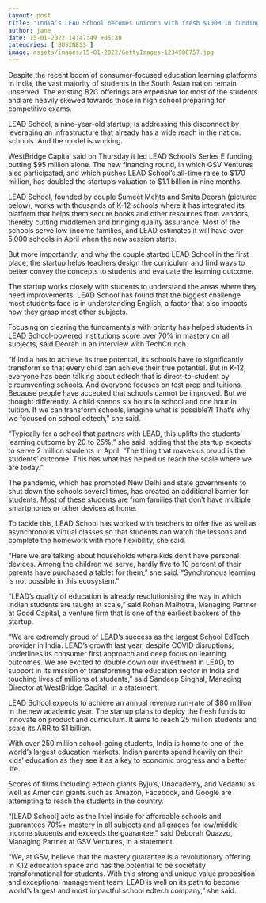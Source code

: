 ```yaml
---
layout: post
title: "India’s LEAD School becomes unicorn with fresh $100M in funding – TechCrunch"
author: jane 
date: 15-01-2022 14:47:49 +05:30 
categories: [ BUSINESS ] 
image: assets/images/15-01-2022/GettyImages-1234988757.jpg
---
```

Despite the recent boom of consumer-focused education learning platforms in India, the vast majority of students in the South Asian nation remain unserved. The existing B2C offerings are expensive for most of the students and are heavily skewed towards those in high school preparing for competitive exams.

LEAD School, a nine-year-old startup, is addressing this disconnect by leveraging an infrastructure that already has a wide reach in the nation: schools. And the model is working.

WestBridge Capital said on Thursday it led LEAD School’s Series E funding, putting $95 million alone. The new financing round, in which GSV Ventures also participated, and which pushes LEAD School’s all-time raise to $170 million, has doubled the startup’s valuation to $1.1 billion in nine months.

LEAD School, founded by couple Sumeet Mehta and Smita Deorah (pictured below), works with thousands of K-12 schools where it has integrated its platform that helps them secure books and other resources from vendors, thereby cutting middlemen and bringing quality assurance. Most of the schools serve low-income families, and LEAD estimates it will have over 5,000 schools in April when the new session starts.

But more importantly, and why the couple started LEAD School in the first place, the startup helps teachers design the curriculum and find ways to better convey the concepts to students and evaluate the learning outcome.

The startup works closely with students to understand the areas where they need improvements. LEAD School has found that the biggest challenge most students face is in understanding English, a factor that also impacts how they grasp most other subjects.

Focusing on clearing the fundamentals with priority has helped students in LEAD School-powered institutions score over 70% in mastery on all subjects, said Deorah in an interview with TechCrunch.

“If India has to achieve its true potential, its schools have to significantly transform so that every child can achieve their true potential. But in K-12, everyone has been talking about edtech that is direct-to-student by circumventing schools. And everyone focuses on test prep and tuitions. Because people have accepted that schools cannot be improved. But we thought differently. A child spends six hours in school and one hour in tuition. If we can transform schools, imagine what is possible?! That’s why we focused on school edtech,” she said.

“Typically for a school that partners with LEAD, this uplifts the students’ learning outcome by 20 to 25%,” she said, adding that the startup expects to serve 2 million students in April. “The thing that makes us proud is the students’ outcome. This has what has helped us reach the scale where we are today.”

The pandemic, which has prompted New Delhi and state governments to shut down the schools several times, has created an additional barrier for students. Most of these students are from families that don’t have multiple smartphones or other devices at home.

To tackle this, LEAD School has worked with teachers to offer live as well as asynchronous virtual classes so that students can watch the lessons and complete the homework with more flexibility, she said.

“Here we are talking about households where kids don’t have personal devices. Among the children we serve, hardly five to 10 percent of their parents have purchased a tablet for them,” she said. “Synchronous learning is not possible in this ecosystem.”

“LEAD’s quality of education is already revolutionising the way in which Indian students are taught at scale,” said Rohan Malhotra, Managing Partner at Good Capital, a venture firm that is one of the earliest backers of the startup.

“We are extremely proud of LEAD’s success as the largest School EdTech provider in India. LEAD’s growth last year, despite COVID disruptions, underlines its consumer first approach and deep focus on learning outcomes. We are excited to double down our investment in LEAD, to support in its mission of transforming the education sector in India and touching lives of millions of students,” said Sandeep Singhal, Managing Director at WestBridge Capital, in a statement.

LEAD School expects to achieve an annual revenue run-rate of $80 million in the new academic year. The startup plans to deploy the fresh funds to innovate on product and curriculum. It aims to reach 25 million students and scale its ARR to $1 billion.

With over 250 million school-going students, India is home to one of the world’s largest education markets. Indian parents spend heavily on their kids’ education as they see it as a key to economic progress and a better life.

Scores of firms including edtech giants Byju’s, Unacademy, and Vedantu as well as American giants such as Amazon, Facebook, and Google are attempting to reach the students in the country.

“[LEAD School] acts as the Intel inside for affordable schools and guarantees 70%+ mastery in all subjects and all grades for low/middle income students and exceeds the guarantee,” said Deborah Quazzo, Managing Partner at GSV Ventures, in a statement.

“We, at GSV, believe that the mastery guarantee is a revolutionary offering in K12 education space and has the potential to be societally transformational for students. With this strong and unique value proposition and exceptional management team, LEAD is well on its path to become world’s largest and most impactful school edtech company,” she said.